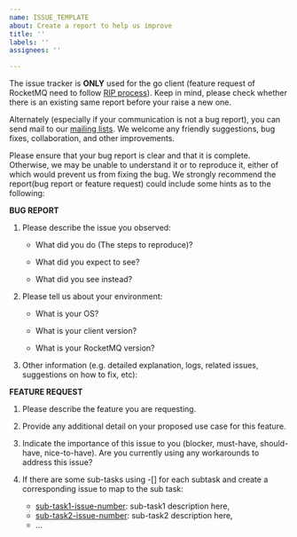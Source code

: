 ```yaml
---
name: ISSUE_TEMPLATE
about: Create a report to help us improve
title: ''
labels: ''
assignees: ''

---
```


The issue tracker is **ONLY** used for the go client (feature request of RocketMQ need to follow [RIP process](https://github.com/apache/rocketmq/wiki/RocketMQ-Improvement-Proposal)). Keep in mind, please check whether there is an existing same report before your raise a new one.

Alternately (especially if your communication is not a bug report), you can send mail to our [mailing lists](http://rocketmq.apache.org/about/contact/). We welcome any friendly suggestions, bug fixes, collaboration, and other improvements.

Please ensure that your bug report is clear and that it is complete. Otherwise, we may be unable to understand it or to reproduce it, either of which would prevent us from fixing the bug. We strongly recommend the report(bug report or feature request) could include some hints as to the following:

**BUG REPORT**  
1. Please describe the issue you observed:

    - What did you do (The steps to reproduce)?

    - What did you expect to see?

    - What did you see instead?

2. Please tell us about your environment:

     - What is your OS?

     - What is your client version?

     - What is your RocketMQ version?

3. Other information (e.g. detailed explanation, logs, related issues, suggestions on how to fix, etc):

**FEATURE REQUEST**

1. Please describe the feature you are requesting.

2. Provide any additional detail on your proposed use case for this feature.

2. Indicate the importance of this issue to you (blocker, must-have, should-have, nice-to-have). Are you currently using any workarounds to address this issue?

4. If there are some sub-tasks using -[] for each subtask and create a corresponding issue to map to the sub task:

    - [sub-task1-issue-number](example_sub_issue1_link_here): sub-task1 description here, 
    - [sub-task2-issue-number](example_sub_issue2_link_here): sub-task2 description here,
    - ...
